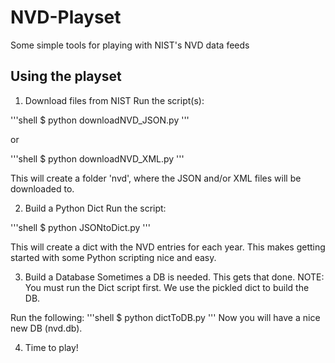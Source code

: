 # NVD-Playset
Some simple tools for playing with NIST's NVD data feeds

## Using the playset

1. Download files from NIST
  Run the script(s):
  
  '''shell
  $ python downloadNVD_JSON.py
  '''
  
  or
  
  '''shell
  $ python downloadNVD_XML.py
  '''
  
  This will create a folder 'nvd', where the JSON and/or XML files will be downloaded to.
  
2. Build a Python Dict
  Run the script:
  
  '''shell
  $ python JSONtoDict.py
  '''
  
  This will create a dict with the NVD entries for each year. 
  This makes getting started with some Python scripting nice and easy.
  
3. Build a Database
   Sometimes a DB is needed. This gets that done.
   NOTE: You must run the Dict script first. We use the pickled dict to build the DB.
  
  Run the following:
  '''shell
  $ python dictToDB.py
  '''
  Now you will have a nice new DB (nvd.db).
  
4. Time to play!

